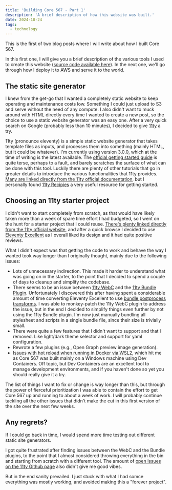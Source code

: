 ```yaml
---
title: 'Building Core 567 - Part 1'
description: 'A brief description of how this website was built.'
date: 2024-10-24
tags:
  - technology
---
```


This is the first of two blog posts where I will write about how I built Core 567.

In this first one, I will give you a brief description of the various tools I used to create this website ([source code available here](https://github.com/guidorota/core567-website)). In the next one, we'll go through how I deploy it to AWS and serve it to the world.

## The static site generator

I knew from the get-go that I wanted a completely static website to keep operating and maintenance costs low. Something I could just upload to S3 and serve without the need of any compute. I also didn't want to muck around with HTML directly every time I wanted to create a new post, so the choice to use a static website generator was an easy one. After a very quick search on Google (probably less than 10 minutes), I decided to give [11ty](https://www.11ty.dev/) a try.

11ty (pronounce eleventy) is a simple static website generator that takes template files as inputs, and processes them into something (mainly HTML, but it could be whatever). I'm currently using version 3.0.0, which at the time of writing is the latest available. The [official getting started guide](https://www.11ty.dev/docs/) is quite terse, perhaps to a fault, and barely scratches the surface of what can be done with this tool. Luckily there are plenty of other tutorials that go in greater details to introduce the various functionalities that 11ty provides. [Many are linked directly from the 11ty official documentation](https://www.11ty.dev/docs/tutorials/), but I personally found [11ty Recipies](https://11ty.recipes/) a very useful resource for getting started.


## Choosing an 11ty starter project

I didn't want to start completely from scratch, as that would have likely taken more than a week of spare time effort I had budgeted, so I went on the hunt for a starter project that I could reuse. [There's plenty linked directly from the 11ty official website](https://www.11ty.dev/docs/starter/), and after a quick browse I decided to use [Eleventy Excellent](https://eleventy-excellent.netlify.app/) as I overall liked its design and it had quite positive reviews.

What I didn't expect was that getting the code to work and behave the way I wanted took way longer than I originally thought, mainly due to the following issues:

* Lots of unnecessary indirection. This made it harder to understand what was going on in the starter, to the point that I decided to spend a couple of days to cleanup and simplify the codebase.
* There seems to be an issue between [11ty WebC](https://github.com/11ty/webc) and the [11ty Bundle Plugin](https://github.com/11ty/eleventy-plugin-bundle). Unfortunately I discovered this after having spent a considerable amount of time converting Eleventy Excellent to use [bundle postprocess transforms](https://www.11ty.dev/docs/plugins/bundle/#postprocess-the-bundle-output). I was able to monkey-patch the 11ty WebC plugin to address the issue, but in the end I decided to simplify things even further by not using the 11ty Bundle plugin. I'm now just manually bundling all stylesheet and scripts in a single bundle file, since their size is trivially small.
* There were quite a few features that I didn't want to support and that I removed. Like light/dark theme selector and support for yaml configuration.
* Rewrote a few plugins (e.g., Open Graph preview image generation).
* [Issues with hot reload when running in Docker via WSL2](https://www.11ty.dev/docs/watch-serve/#advanced-chokidar-configuration), which hit me as Core 567 was built mainly on a Windows machine using Dev Containers. Off topic, but Dev Containers are an excellent tool to manage development environments, and if you haven't done so yet you should really give it a try.

The list of things I want to fix or change is way longer than this, but through the power of fierceful prioritization I was able to contain the effort to get Core 567 up and running to about a week of work. I will probably continue tackling all the other issues that didn't make the cut in this first version of the site over the next few weeks.


## Any regrets?

If I could go back in time, I would spend more time testing out different static site generators.

I got quite frustrated after finding issues between the WebC and the Bundle plugins, to the point that I almost considered throwing everything in the bin and starting from scratch with a different tool. The amount of [open issues on the 11ty Github page](https://github.com/11ty/eleventy) also didn't give me good vibes.

But in the end sanity prevailed. I just stuck with what I had somce everything was mostly working, and avoided making this a "forever project".